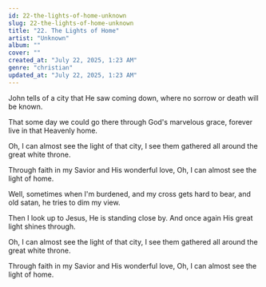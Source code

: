 ```yaml
---
id: 22-the-lights-of-home-unknown
slug: 22-the-lights-of-home-unknown
title: "22. The Lights of Home"
artist: "Unknown"
album: ""
cover: ""
created_at: "July 22, 2025, 1:23 AM"
genre: "christian"
updated_at: "July 22, 2025, 1:23 AM"
---
```


John tells of a city that He saw coming down, where no sorrow or death will be known.

That some day we could go there through God's marvelous grace, forever live in that Heavenly home. 

Oh, I can almost see the light of that city, I see them gathered all around the great white throne.

Through faith in my Savior and His wonderful love, Oh, I can almost see the light of home. 

Well, sometimes when I'm burdened, and my cross gets hard to bear, and old satan, he tries to dim my view. 

Then I look up to Jesus, He is standing close by. And once again His great light shines through.

Oh, I can almost see the light of that city, I see them gathered all around the great white throne.

Through faith in my Savior and His wonderful love, Oh, I can almost see the light of home. 